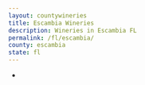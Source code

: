 ```yaml
---
layout: countywineries
title: Escambia Wineries
description: Wineries in Escambia FL
permalink: /fl/escambia/
county: escambia
state: fl
---
```

-
